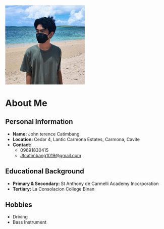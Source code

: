 <html>
  <body>
    <img width="50%" class="image"src="./resources/images/FB_IMG_1723214367831.jpg">
    <h1>About Me</h1>
    <h2>Personal Information</h2>
    <ul>
      <li><strong>Name:</strong> John terence Catimbang</li>
      <li><strong>Location: </strong> Cedar 4, Lantic Carmona Estates, Carmona, Cavite </li>
      <li><strong>Contact: </strong>
        <ul>
          <li>09691830415</li>
          <li><a href="#">Jtcatimbang1019@gmail.com</a></li>
        </ul>
      </li>
    </ul>
    <h2>Educational Background</h2>
    <ul>
      <li><strong>Primary & Secondary: </strong>St Anthony de Carmelli Academy Incorporation</li>
      <li><strong>Tertiary: </strong>La Consolacion College Binan</li>
    </ul>
    <h2>Hobbies</h2>
    <ul>
      <li>Driving</li>
      <li>Bass Instrument</li>
    </ul>
  </body>
</html>
